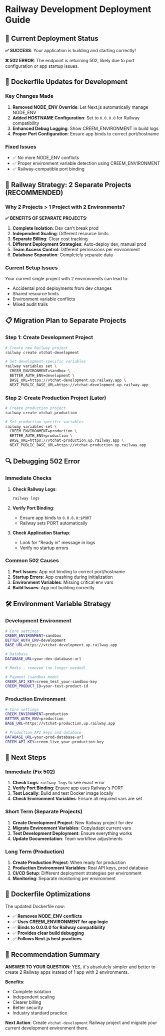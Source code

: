 # Railway Development Deployment Guide

## 🎯 Current Deployment Status

**✅ SUCCESS**: Your application is building and starting correctly!

**❌ 502 ERROR**: The endpoint is returning 502, likely due to port configuration or app startup issues.

## 🔧 Dockerfile Updates for Development

### Key Changes Made

1. **Removed NODE_ENV Override**: Let Next.js automatically manage NODE_ENV
2. **Added HOSTNAME Configuration**: Set to `0.0.0.0` for Railway compatibility
3. **Enhanced Debug Logging**: Show CREEM_ENVIRONMENT in build logs
4. **Proper Port Configuration**: Ensure app binds to correct port/hostname

### Fixed Issues

- ✅ No more NODE_ENV conflicts
- ✅ Proper environment variable detection using CREEM_ENVIRONMENT
- ✅ Railway-compatible port binding

## 🚀 Railway Strategy: 2 Separate Projects (RECOMMENDED)

### Why 2 Projects > 1 Project with 2 Environments?

**✅ BENEFITS OF SEPARATE PROJECTS:**

1. **Complete Isolation**: Dev can't break prod
2. **Independent Scaling**: Different resource limits
3. **Separate Billing**: Clear cost tracking
4. **Different Deployment Strategies**: Auto-deploy dev, manual prod
5. **Team Access Control**: Different permissions per environment
6. **Database Separation**: Completely separate data

### Current Setup Issues

Your current single project with 2 environments can lead to:

- Accidental prod deployments from dev changes
- Shared resource limits
- Environment variable conflicts
- Mixed audit trails

## 📋 Migration Plan to Separate Projects

### Step 1: Create Development Project

```bash
# Create new Railway project
railway create vtchat-development

# Set development-specific variables
railway variables set \
  CREEM_ENVIRONMENT=sandbox \
  BETTER_AUTH_ENV=development \
  BASE_URL=https://vtchat-development.up.railway.app \
  NEXT_PUBLIC_BASE_URL=https://vtchat-development.up.railway.app
```

### Step 2: Create Production Project (Later)

```bash
# Create production project
railway create vtchat-production

# Set production-specific variables
railway variables set \
  CREEM_ENVIRONMENT=production \
  BETTER_AUTH_ENV=production \
  BASE_URL=https://vtchat-production.up.railway.app \
  NEXT_PUBLIC_BASE_URL=https://vtchat-production.up.railway.app
```

## 🔍 Debugging 502 Error

### Immediate Checks

1. **Check Railway Logs**:

   ```bash
   railway logs
   ```

2. **Verify Port Binding**:
   - Ensure app binds to `0.0.0.0:$PORT`
   - Railway sets PORT automatically

3. **Check Application Startup**:
   - Look for "Ready in" message in logs
   - Verify no startup errors

### Common 502 Causes

1. **Port Issues**: App not binding to correct port/hostname
2. **Startup Errors**: App crashing during initialization
3. **Environment Variables**: Missing critical env vars
4. **Build Issues**: App not building correctly

## 🛠 Environment Variable Strategy

### Development Environment

```bash
# Core settings
CREEM_ENVIRONMENT=sandbox
BETTER_AUTH_ENV=development
BASE_URL=https://vtchat-development.up.railway.app

# Database
DATABASE_URL=your-dev-database-url

# Redis - removed (no longer needed)

# Payment (sandbox mode)
CREEM_API_KEY=creem_test_your-sandbox-key
CREEM_PRODUCT_ID=your-test-product-id
```

### Production Environment

```bash
# Core settings
CREEM_ENVIRONMENT=production
BETTER_AUTH_ENV=production
BASE_URL=https://vtchat-production.up.railway.app

# Production API keys and database
DATABASE_URL=your-prod-database-url
CREEM_API_KEY=creem_live_your-production-key
```

## 📝 Next Steps

### Immediate (Fix 502)

1. **Check Logs**: `railway logs` to see exact error
2. **Verify Port Binding**: Ensure app uses Railway's PORT
3. **Test Locally**: Build and test Docker image locally
4. **Check Environment Variables**: Ensure all required vars are set

### Short Term (Separate Projects)

1. **Create Development Project**: New Railway project for dev
2. **Migrate Environment Variables**: Copy/adapt current vars
3. **Test Development Deployment**: Ensure everything works
4. **Update Documentation**: Team workflow adjustments

### Long Term (Production)

1. **Create Production Project**: When ready for production
2. **Production Environment Variables**: Real API keys, prod database
3. **CI/CD Setup**: Different deployment strategies per environment
4. **Monitoring**: Separate monitoring per environment

## 🔧 Dockerfile Optimizations

The updated Dockerfile now:

- ✅ **Removes NODE_ENV conflicts**
- ✅ **Uses CREEM_ENVIRONMENT for app logic**
- ✅ **Binds to 0.0.0.0 for Railway compatibility**
- ✅ **Provides clear build debugging**
- ✅ **Follows Next.js best practices**

## 🎯 Recommendation Summary

**ANSWER TO YOUR QUESTION**: YES, it's absolutely simpler and better to create 2 Railway apps instead of 1 app with 2 environments.

**Benefits**:

- Complete isolation
- Independent scaling
- Clearer billing
- Better security
- Industry standard practice

**Next Action**: Create `vtchat-development` Railway project and migrate your current development environment there.
